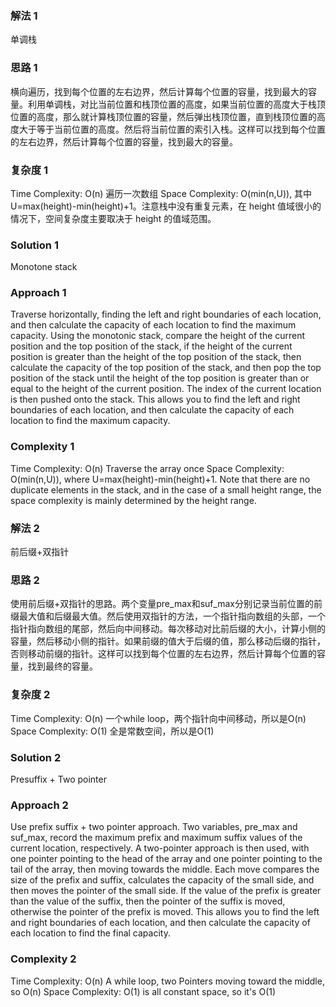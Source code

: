 ### 解法 1
单调栈

### 思路 1
横向遍历，找到每个位置的左右边界，然后计算每个位置的容量，找到最大的容量。利用单调栈，对比当前位置和栈顶位置的高度，如果当前位置的高度大于栈顶位置的高度，那么就计算栈顶位置的容量，然后弹出栈顶位置，直到栈顶位置的高度大于等于当前位置的高度。然后将当前位置的索引入栈。这样可以找到每个位置的左右边界，然后计算每个位置的容量，找到最大的容量。

### 复杂度 1
Time Complexity: O(n) 遍历一次数组
Space Complexity: O(min(n,U)), 其中 U=max(height)-min(height)+1。注意栈中没有重复元素，在 height 值域很小的情况下，空间复杂度主要取决于 height 的值域范围。 

### Solution 1
Monotone stack

### Approach 1
Traverse horizontally, finding the left and right boundaries of each location, and then calculate the capacity of each location to find the maximum capacity. Using the monotonic stack, compare the height of the current position and the top position of the stack, if the height of the current position is greater than the height of the top position of the stack, then calculate the capacity of the top position of the stack, and then pop the top position of the stack until the height of the top position is greater than or equal to the height of the current position. The index of the current location is then pushed onto the stack. This allows you to find the left and right boundaries of each location, and then calculate the capacity of each location to find the maximum capacity.

### Complexity 1
Time Complexity: O(n) Traverse the array once
Space Complexity: O(min(n,U)), where U=max(height)-min(height)+1. Note that there are no duplicate elements in the stack, and in the case of a small height range, the space complexity is mainly determined by the height range.


### 解法 2
前后缀+双指针

### 思路 2
使用前后缀+双指针的思路。两个变量pre_max和suf_max分别记录当前位置的前缀最大值和后缀最大值。然后使用双指针的方法，一个指针指向数组的头部，一个指针指向数组的尾部，然后向中间移动。每次移动对比前后缀的大小，计算小侧的容量，然后移动小侧的指针。如果前缀的值大于后缀的值，那么移动后缀的指针，否则移动前缀的指针。这样可以找到每个位置的左右边界，然后计算每个位置的容量，找到最终的容量。

### 复杂度 2
Time Complexity: O(n) 一个while loop，两个指针向中间移动，所以是O(n)
Space Complexity: O(1) 全是常数空间，所以是O(1)


### Solution 2
Presuffix + Two pointer

### Approach 2
Use prefix suffix + two pointer approach. Two variables, pre_max and suf_max, record the maximum prefix and maximum suffix values of the current location, respectively. A two-pointer approach is then used, with one pointer pointing to the head of the array and one pointer pointing to the tail of the array, then moving towards the middle. Each move compares the size of the prefix and suffix, calculates the capacity of the small side, and then moves the pointer of the small side. If the value of the prefix is greater than the value of the suffix, then the pointer of the suffix is moved, otherwise the pointer of the prefix is moved. This allows you to find the left and right boundaries of each location, and then calculate the capacity of each location to find the final capacity.

### Complexity 2
Time Complexity: O(n) A while loop, two Pointers moving toward the middle, so O(n)
Space Complexity: O(1) is all constant space, so it's O(1)
